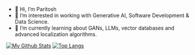 - 👋 Hi, I’m Paritosh 
- 👀 I’m interested in working with Generative AI, Software Development & Data Science.
- 🌱 I’m currently learning about GANs, LLMs, vector databases and advanced localization algorithms.
<!-- - 💞️ I’m looking to collaborate on ...
- 📫 How to reach me ... -->

[![My Github Stats](https://streak-stats.demolab.com/?user=ParitoshKadam9&theme=dark)](https://git.io/streak-stats) [![Top Langs](https://github-readme-stats.vercel.app/api/top-langs/?username=ParitoshKadam9&layout=compact)](https://github.com/Paritoshkadam9/github-readme-stats)

<!---
ParitoshKadam9/ParitoshKadam9 is a ✨ special ✨ repository because its `README.md` (this file) appears on your GitHub profile.
You can click the Preview link to take a look at your changes.
--->
